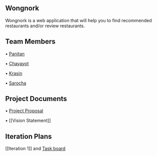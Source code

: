 ## Wongnork
Wongnork is a web application that will help you to find recommended restaurants and/or review restaurants.

## Team Members

• [Panitan](https://github.com/PanitanPlengkham)

• [Chayayot](https://github.com/chayayot123)

• [Krasin](https://github.com/Icezu)

• [Sarocha](https://github.com/pimmimagi)

## Project Documents

• [Project Proposal](https://docs.google.com/document/d/1cibKReE7fufIIWBa5UsEatZo1PgeTS3rAfY2V7jv_cw/edit#heading=h.vn7vb3jwnex)

• [[Vision Statement]]

## Iteration Plans

[[Iteration 1]] and [Task board](https://github.com/WongNork/wongnork/projects/1)

